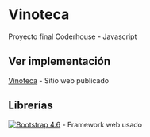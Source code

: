 # Vinoteca
Proyecto final Coderhouse - Javascript

## Ver implementación
[Vinoteca](https://dgfedon.github.io/Vinoteca/) - Sitio web publicado

## Librerías
[![Bootstrap 4.6](https://img.shields.io/badge/Bootstrap_5-informational?style=for-the-badge&logo=bootstrap&logoColor=6f42c1&color=23272d)](https://getbootstrap.com/docs/4.6/getting-started/introduction/) - Framework web usado
